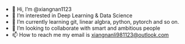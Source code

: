 - 👋 Hi, I’m @xiangnan1123
- 👀 I’m interested in Deep Learning & Data Science
- 🌱 I’m currently learning git, linear algbra, python, pytorch and so on.
- 💞️ I’m looking to collaborate with smart and ambitious people
- 📫 How to reach me my email is xiangnanli981123@outlook.com

<!---
xiangnan1123/xiangnan1123 is a ✨ special ✨ repository because its `README.md` (this file) appears on your GitHub profile.
You can click the Preview link to take a look at your changes.
--->
